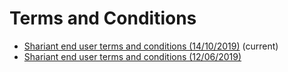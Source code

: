# Terms and Conditions

* <a href="../pdf/End User Terms_Australian Genomics_Shariant_updated 14 Oct 2019 pdf.pdf">Shariant end user terms and conditions (14/10/2019)</a> (current)
* <a href="../pdf/End User Terms_Australian Genomics_Shariant_12 June 2019 FINAL.pdf">Shariant end user terms and conditions (12/06/2019)</a>